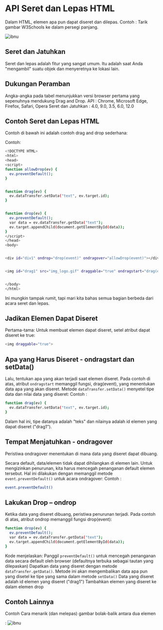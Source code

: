 # API Seret dan Lepas HTML
Dalam HTML, elemen apa pun dapat diseret dan dilepas.
Contoh : 
Tarik gambar W3Schools ke dalam persegi panjang.

![ibnu](https://github.com/uin-unit/docs-html/blob/main/images/drag%20drop.png)
## Seret dan Jatuhkan
Seret dan lepas adalah fitur yang sangat umum. Itu adalah saat Anda "mengambil" suatu objek dan menyeretnya ke lokasi lain.

## Dukungan Peramban
Angka-angka pada tabel menunjukkan versi browser pertama yang sepenuhnya mendukung Drag and Drop.
API : Chrome, Microsoft Edge, Firefox, Safari, Opera 
Seret dan Jatuhkan : 4.0, 9.0, 3.5, 6.0, 12.0

## Contoh Seret dan Lepas HTML
Contoh di bawah ini adalah contoh drag and drop sederhana:


Contoh:
``` sh
<!DOCTYPE HTML>
<html>
<head>
<script>
function allowDrop(ev) {
  ev.preventDefault();
}


function drag(ev) {
  ev.dataTransfer.setData("text", ev.target.id);
}


function drop(ev) {
  ev.preventDefault();
  var data = ev.dataTransfer.getData("text");
  ev.target.appendChild(document.getElementById(data));
}
</script>
</head>
<body>


<div id="div1" ondrop="drop(event)" ondragover="allowDrop(event)"></div>


<img id="drag1" src="img_logo.gif" draggable="true" ondragstart="drag(event)" width="336" height="69">


</body>
</html>
```
Ini mungkin tampak rumit, tapi mari kita bahas semua bagian berbeda dari acara seret dan lepas.
## Jadikan Elemen Dapat Diseret
Pertama-tama: Untuk membuat elemen dapat diseret, setel atribut dapat diseret ke true:
``` sh
<img draggable="true">
```
## Apa yang Harus Diseret - ondragstart dan setData()
Lalu, tentukan apa yang akan terjadi saat elemen diseret.
Pada contoh di atas, atribut `ondragstart` memanggil fungsi, drag(event), yang menentukan data apa yang akan diseret.
Metode `dataTransfer.setData()` menyetel tipe data dan nilai data yang diseret:
Contoh : 
``` sh
function drag(ev) {
  ev.dataTransfer.setData("text", ev.target.id);
}
```
Dalam hal ini, tipe datanya adalah "teks" dan nilainya adalah id elemen yang dapat diseret ("drag1").
## Tempat Menjatuhkan - ondragover
Peristiwa ondragover menentukan di mana data yang diseret dapat dibuang.


Secara default, data/elemen tidak dapat dihilangkan di elemen lain. Untuk mengizinkan penurunan, kita harus mencegah penanganan default elemen tersebut.
Hal ini dilakukan dengan memanggil metode `event.preventDefault()` untuk acara ondragover:
Contoh : 
``` sh
event.preventDefault()
```
## Lakukan Drop – ondrop
Ketika data yang diseret dibuang, peristiwa penurunan terjadi.
Pada contoh di atas, atribut ondrop memanggil fungsi drop(event):
``` sh
function drop(ev) {
  ev.preventDefault();
  var data = ev.dataTransfer.getData("text");
  ev.target.appendChild(document.getElementById(data));
}
```
Kode menjelaskan:
Panggil `preventDefault()` untuk mencegah penanganan data secara default oleh browser (defaultnya terbuka sebagai tautan yang dilepaskan)
Dapatkan data yang diseret dengan metode `dataTransfer.getData()`. Metode ini akan mengembalikan data apa pun yang disetel ke tipe yang sama dalam metode `setData()`
Data yang diseret adalah id elemen yang diseret ("drag1")
Tambahkan elemen yang diseret ke dalam elemen drop
## Contoh Lainnya
Contoh
Cara menarik (dan melepas) gambar bolak-balik antara dua elemen <div>:
![ibnu](https://github.com/uin-unit/docs-html/blob/main/images/drag%20drop.png)
